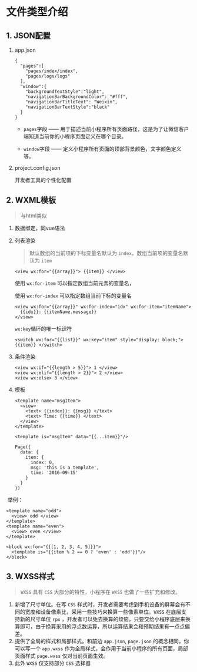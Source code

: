 # 文件类型介绍

## 1. JSON配置

1. app.json

   ```
   {
     "pages":[
       "pages/index/index",
       "pages/logs/logs"
     ],
     "window":{
       "backgroundTextStyle":"light",
       "navigationBarBackgroundColor": "#fff",
       "navigationBarTitleText": "Weixin",
       "navigationBarTextStyle":"black"
     }
   }
   ```

   - `pages`字段 —— 用于描述当前小程序所有页面路径，这是为了让微信客户端知道当前你的小程序页面定义在哪个目录。

   - `window`字段 —— 定义小程序所有页面的顶部背景颜色，文字颜色定义等。

2. project.config.json

   开发者工具的个性化配置





## 2. WXML模板

> 与html类似

1. 数据绑定，同vue语法

2. 列表渲染

   > 默认数组的当前项的下标变量名默认为 `index`，数组当前项的变量名默认为 `item`

   ```
   <view wx:for="{{array}}"> {{item}} </view>
   ```

   使用 `wx:for-item` 可以指定数组当前元素的变量名，

   使用 `wx:for-index` 可以指定数组当前下标的变量名

   ```
   <view wx:for="{{array}}" wx:for-index="idx" wx:for-item="itemName">
     {{idx}}: {{itemName.message}}
   </view>
   ```

   `wx:key`循环的唯一标识符

   ```
   <switch wx:for="{{list}}" wx:key="item" style="display: block;"> {{item}} </switch>
   ```

   



3. 条件渲染

   ```
   <view wx:if="{{length > 5}}"> 1 </view>
   <view wx:elif="{{length > 2}}"> 2 </view>
   <view wx:else> 3 </view>
   ```



4. 模板

   ```
   <template name="msgItem">
     <view>
       <text> {{index}}: {{msg}} </text>
       <text> Time: {{time}} </text>
     </view>
   </template>
   ```

   ```
   <template is="msgItem" data="{{...item}}"/>
   ```

   ```
   Page({
     data: {
       item: {
         index: 0,
         msg: 'this is a template',
         time: '2016-09-15'
       }
     }
   })
   ```



​		举例：

```
<template name="odd">
  <view> odd </view>
</template>
<template name="even">
  <view> even </view>
</template>

<block wx:for="{{[1, 2, 3, 4, 5]}}">
  <template is="{{item % 2 == 0 ? 'even' : 'odd'}}"/>
</block>
```



## 3. WXSS样式

> `WXSS` 具有 `CSS` 大部分的特性，小程序在 `WXSS` 也做了一些扩充和修改。

1. 新增了尺寸单位。在写 `CSS` 样式时，开发者需要考虑到手机设备的屏幕会有不同的宽度和设备像素比，采用一些技巧来换算一些像素单位。`WXSS` 在底层支持新的尺寸单位 `rpx` ，开发者可以免去换算的烦恼，只要交给小程序底层来换算即可，由于换算采用的浮点数运算，所以运算结果会和预期结果有一点点偏差。
2. 提供了全局的样式和局部样式。和前边 `app.json`, `page.json` 的概念相同，你可以写一个 `app.wxss` 作为全局样式，会作用于当前小程序的所有页面，局部页面样式 `page.wxss` 仅对当前页面生效。
3. 此外 `WXSS` 仅支持部分 `CSS` 选择器